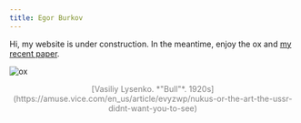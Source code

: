 ```yaml
---
title: Egor Burkov
---
```


Hi, my website is under construction. In the meantime, enjoy the ox and [my recent paper](research/multi-neus).

![ox](https://perito-burrito.com/uploads/content_image/11700/medium_%D0%91%D1%8B%D0%BA.jpg.webp)

<center>
<font color="gray">
  [Vasiliy Lysenko. *"Bull"*. 1920s](https://amuse.vice.com/en_us/article/evyzwp/nukus-or-the-art-the-ussr-didnt-want-you-to-see)
</font>
</center>
